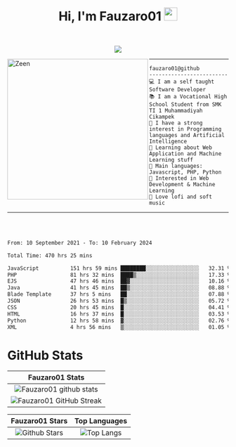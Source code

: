 <h1 align="center">
Hi, I'm Fauzaro01
  <img src="https://media.giphy.com/media/hvRJCLFzcasrR4ia7z/giphy.gif" width="30"></h1>
<br/>

<p align="center">
  <a href="https://github.com/DenverCoder1/readme-typing-svg">
    <img src="https://readme-typing-svg.herokuapp.com?lines=Chill%20and%20Coding;Full+Stack+Web+Developer;Student;Software%20Develover;Always%20learning%20new%20things&center=true&width=380&height=45"></a>
</p>

<img align="left" src="https://media.tenor.com/LNrMsLTFICEAAAAi/elysia.gif" alt="Zeen" width="320" height="320" />
<hr>

```
fauzaro01@github
-------------------------
💻 I am a self taught Software Developer
📚 I am a Vocational High School Student from SMK TI 1 Muhammadiyah Cikampek
📝 I have a strong interest in Programming languages and Artificial Intelligence
🌱 Learning about Web Application and Machine Learning stuff
🌟 Main languages: Javascript, PHP, Python
🚩 Interested in Web Development & Machine Learning
🎵 Love lofi and soft music 
```

<hr>
<br>
<br>
<div align="left">
<!--START_SECTION:waka-->

```txt
From: 10 September 2021 - To: 10 February 2024

Total Time: 470 hrs 25 mins

JavaScript          151 hrs 59 mins ████████░░░░░░░░░░░░░░░░░   32.31 %
PHP                 81 hrs 32 mins  ████▒░░░░░░░░░░░░░░░░░░░░   17.33 %
EJS                 47 hrs 46 mins  ██▓░░░░░░░░░░░░░░░░░░░░░░   10.16 %
Java                41 hrs 45 mins  ██▒░░░░░░░░░░░░░░░░░░░░░░   08.88 %
Blade Template      37 hrs 5 mins   ██░░░░░░░░░░░░░░░░░░░░░░░   07.88 %
JSON                26 hrs 53 mins  █▒░░░░░░░░░░░░░░░░░░░░░░░   05.72 %
CSS                 20 hrs 45 mins  █░░░░░░░░░░░░░░░░░░░░░░░░   04.41 %
HTML                16 hrs 37 mins  █░░░░░░░░░░░░░░░░░░░░░░░░   03.53 %
Python              12 hrs 58 mins  ▓░░░░░░░░░░░░░░░░░░░░░░░░   02.76 %
XML                 4 hrs 56 mins   ▒░░░░░░░░░░░░░░░░░░░░░░░░   01.05 %
```

<!--END_SECTION:waka-->
</div>

# GitHub Stats

|                                                            Fauzaro01 Stats                                                            |
| :--------------------------------------------------------------------------------------------------------------------------------------------: |
|        ![Fauzaro01 github stats](https://github-readme-stats.vercel.app/api?username=Fauzaro01&show_icons=true&theme=algolia)        |
|              ![Fauzaro01 GitHub Streak](https://github-readme-streak-stats.herokuapp.com/?user=Fauzaro01&theme=algolia)              |

|                                                                                              Fauzaro01 Stars                                                                                              |                                                           Top Languages                                                           |
| :----------------------------------------------------------------------------------------------------------------------------------------------------------------------------------------------------------------: | :-------------------------------------------------------------------------------------------------------------------------------: |
| ![Github Stars](https://github-readme-stats.vercel.app/api?username=Fauzaro01&show_icons=true&locale=en&count_private=true&hide_rank=true&custom_title=My%20GitHub%20Stats&disable_animations=true&theme=algolia) | ![Top Langs](https://github-readme-stats.vercel.app/api/top-langs/?username=Fauzaro01&langs_count=8&theme=algolia&layout=compact) |

